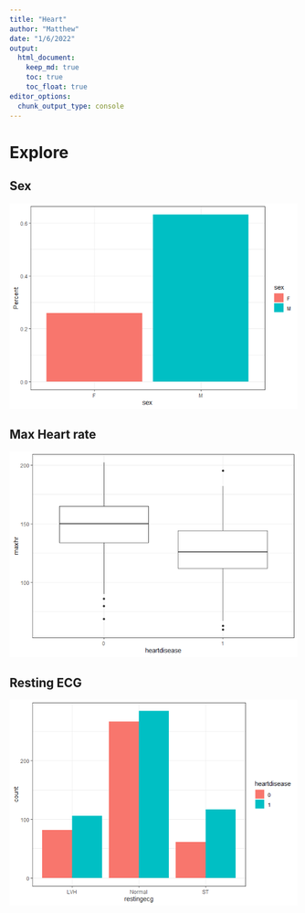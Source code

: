 ```yaml
---
title: "Heart"
author: "Matthew"
date: "1/6/2022"
output: 
  html_document:
    keep_md: true
    toc: true
    toc_float: true
editor_options:
  chunk_output_type: console
---
```




# Explore

## Sex
![](heart_files/figure-html/unnamed-chunk-1-1.png)<!-- -->

## Max Heart rate
![](heart_files/figure-html/unnamed-chunk-2-1.png)<!-- -->

## Resting ECG
![](heart_files/figure-html/unnamed-chunk-3-1.png)<!-- -->






